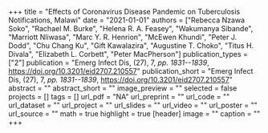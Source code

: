 +++
title = "Effects of Coronavirus Disease Pandemic on Tuberculosis Notifications, Malawi"
date = "2021-01-01"
authors = ["Rebecca Nzawa Soko", "Rachael M. Burke", "Helena R. A. Feasey", "Wakumanya Sibande", "Marriott Nliwasa", "Marc Y. R. Henrion", "McEwen Khundi", "Peter J. Dodd", "Chu Chang Ku", "Gift Kawalazira", "Augustine T. Choko", "Titus H. Divala", "Elizabeth L. Corbett", "Peter MacPherson"]
publication_types = ["2"]
publication = "Emerg Infect Dis, (27), 7, _pp. 1831--1839_, https://doi.org/10.3201/eid2707.210557"
publication_short = "Emerg Infect Dis, (27), 7, _pp. 1831--1839_, https://doi.org/10.3201/eid2707.210557"
abstract = ""
abstract_short = ""
image_preview = ""
selected = false
projects = []
tags = []
url_pdf = "NA"
url_preprint = ""
url_code = ""
url_dataset = ""
url_project = ""
url_slides = ""
url_video = ""
url_poster = ""
url_source = ""
math = true
highlight = true
[header]
image = ""
caption = ""
+++
